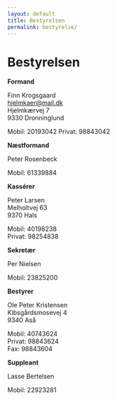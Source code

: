 ```yaml
---
layout: default
title: Bestyrelsen
permalink: bestyrelse/
---
```


# Bestyrelsen

**Formand**
<p class="h-card">
  <span class="p-name">Finn Krogsgaard</span><br />
  <a class="u-email" href="mailto:hjelmkaer@mail.dk">hjelmkaer@mail.dk</a><br />
  <span class="p-street-address">Hjelmkærvej 7</span><br />
  <span class="p-locality">9330 Dronninglund</span>
</p>  
Mobil: 20193042  
Privat: 98843042

**Næstformand**

<p class="h-card">
  <span class="p-name">Peter Rosenbeck</span>
</p>  
Mobil: 61339884

**Kassérer**

<p class="h-card">
  <span class="p-name">Peter Larsen</span><br />
  <span class="p-street-address">Melholtvej 63</span><br />
  <span class="p-locality">9370 Hals</span>
</p>  


Mobil: 40198238  
Privat: 98254838

**Sekretær**

<p class="h-card">
  <span class="p-name">Per Nielsen</span>
</p>  

Mobil: 23825200

**Bestyrer**

<p class="h-card">
  <span class="p-name">Ole Peter Kristensen</span><br />
  <span class="p-street-address">Kibsgårdsmosevej 4</span><br />
  <span class="p-locality">9340 Aså</span>
</p>  

Mobil: 40743624  
Privat: 98843624  
Fax: 98843604

**Suppleant**

<p class="h-card">
  <span class="p-name">Lasse Bertelsen</span>
</p>  

Mobil: 22923281
